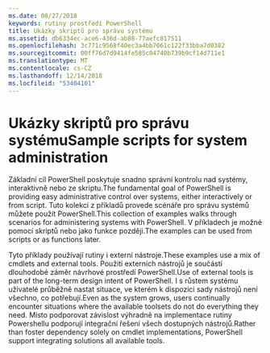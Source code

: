 ```yaml
---
ms.date: 08/27/2018
keywords: rutiny prostředí PowerShell
title: Ukázky skriptů pro správu systému
ms.assetid: db6334ec-ace6-436d-ab88-77aefc817511
ms.openlocfilehash: 3c771c9568f40ec3a4bb7061c122f33bba7d0382
ms.sourcegitcommit: 00ff76d7d9414fe585c04740b739b9cf14d711e1
ms.translationtype: MT
ms.contentlocale: cs-CZ
ms.lasthandoff: 12/14/2018
ms.locfileid: "53404101"
---
```

# <a name="sample-scripts-for-system-administration"></a><span data-ttu-id="e9f99-103">Ukázky skriptů pro správu systému</span><span class="sxs-lookup"><span data-stu-id="e9f99-103">Sample scripts for system administration</span></span>

<span data-ttu-id="e9f99-104">Základní cíl PowerShell poskytuje snadno správní kontrolu nad systémy, interaktivně nebo ze skriptu.</span><span class="sxs-lookup"><span data-stu-id="e9f99-104">The fundamental goal of PowerShell is providing easy administrative control over systems, either interactively or from script.</span></span> <span data-ttu-id="e9f99-105">Tuto kolekci z příkladů provede scénáře pro správu systémů můžete použít PowerShell.</span><span class="sxs-lookup"><span data-stu-id="e9f99-105">This collection of examples walks through scenarios for administering systems with PowerShell.</span></span> <span data-ttu-id="e9f99-106">V příkladech je možné pomocí skriptů nebo jako funkce později.</span><span class="sxs-lookup"><span data-stu-id="e9f99-106">The examples can be used from scripts or as functions later.</span></span>

<span data-ttu-id="e9f99-107">Tyto příklady používají rutiny i externí nástroje.</span><span class="sxs-lookup"><span data-stu-id="e9f99-107">These examples use a mix of cmdlets and external tools.</span></span> <span data-ttu-id="e9f99-108">Použití externích nástrojů je součástí dlouhodobé záměr návrhové prostředí PowerShell.</span><span class="sxs-lookup"><span data-stu-id="e9f99-108">Use of external tools is part of the long-term design intent of PowerShell.</span></span> <span data-ttu-id="e9f99-109">I s růstem systému uživatelé průběžně nastat situace, ve kterém k dispozici sady nástrojů není všechno, co potřebují.</span><span class="sxs-lookup"><span data-stu-id="e9f99-109">Even as the system grows, users continually encounter situations where the available toolsets do not do everything they need.</span></span> <span data-ttu-id="e9f99-110">Místo podporovat závislost výhradně na implementace rutiny Powershellu podporují integrační řešení všech dostupných nástrojů.</span><span class="sxs-lookup"><span data-stu-id="e9f99-110">Rather than foster dependency solely on cmdlet implementations, PowerShell support integrating solutions all available tools.</span></span>